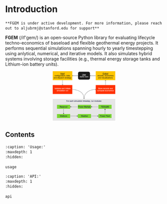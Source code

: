 # Introduction

```{warning}
**FGEM is under active development. For more information, please reach out to aljubrmj@stanford.edu for support**
```

**FGEM** (/if'gem/) is an open-source Python library for evaluating lifecycle techno-economics of baseload and flexible geothermal energy projects. It performs sequential simulations spanning hourly to yearly timestepping using anlytical, numerical, and iterative models. It also simulates hybrid systems involving storage facilities (e.g., thermal energy storage tanks and Lithium-ion battery units).

<div align="center">
  <img src="_static/flowchart.png" alt="logo" width="200" height="auto" />
</div>



Contents
--------

```{toctree}
:caption: 'Usage:'
:maxdepth: 1
:hidden:

usage
```

```{toctree}
:caption: 'API:'
:maxdepth: 1
:hidden:

api
```
